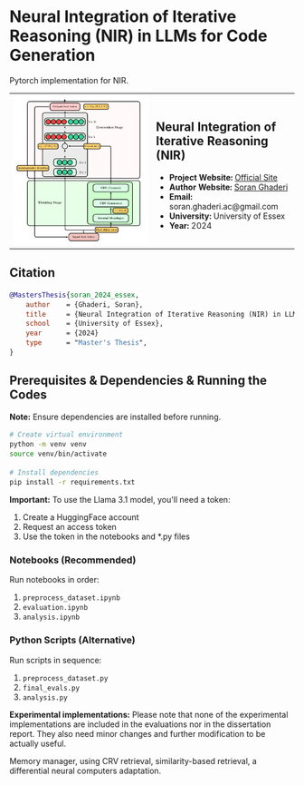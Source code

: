 # Neural Integration of Iterative Reasoning (NIR) in LLMs for Code Generation

<p>Pytorch implementation for NIR.</p>

<table>
    <tr>
        <td width="50%">
            <img src="assets/nir.png" alt="NIR Project Logo" style="max-width:100%; height:auto;">
        </td>
        <td width="50%">
            <h2>Neural Integration of Iterative Reasoning (NIR)</h2>
            <ul>
                <li><strong>Project Website:</strong> <a href="https://soran-ghaderi.github.io/nir/">Official Site</a></li>
                <li><strong>Author Website:</strong> <a href="https://soran-ghaderi.github.io/">Soran Ghaderi</a></li>
                <li><strong>Email:</strong> soran.ghaderi.ac@gmail.com</li>
                <li><strong>University:</strong> University of Essex</li>
                <li><strong>Year:</strong> 2024</li>
            </ul>
        </td>
    </tr>
</table>

## Citation
```bibtex
@MastersThesis{soran_2024_essex,
    author    = {Ghaderi, Soran},
    title     = {Neural Integration of Iterative Reasoning (NIR) in LLMs for Code Generation},
    school    = {University of Essex},
    year      = {2024}
    type      = "Master's Thesis",
}
```

## Prerequisites & Dependencies & Running the Codes

**Note:** Ensure dependencies are installed before running.

```bash
# Create virtual environment
python -m venv venv
source venv/bin/activate

# Install dependencies
pip install -r requirements.txt
```

**Important:** To use the Llama 3.1 model, you'll need a token:
1. Create a HuggingFace account
2. Request an access token
3. Use the token in the notebooks and *.py files

### Notebooks (Recommended)
Run notebooks in order:
1. `preprocess_dataset.ipynb`
2. `evaluation.ipynb`
3. `analysis.ipynb`

### Python Scripts (Alternative)
Run scripts in sequence:
1. `preprocess_dataset.py`
2. `final_evals.py`
3. `analysis.py`

**Experimental implementations:** Please note that none of the experimental implementations are included in the evaluations
nor in the dissertation report. They also need minor changes and further modification to be actually useful.

Memory manager, using CRV retrieval, 
similarity-based retrieval, a differential neural computers adaptation.
